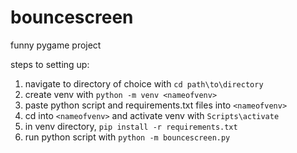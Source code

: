 # bouncescreen
funny pygame project

steps to setting up:
1. navigate to directory of choice with `cd path\to\directory`
2. create venv with `python -m venv <nameofvenv>`
3. paste python script and requirements.txt files into `<nameofvenv>`
4. cd into `<nameofvenv>` and activate venv with `Scripts\activate`
5. in venv directory, `pip install -r requirements.txt`
6. run python script with `python -m bouncescreen.py`